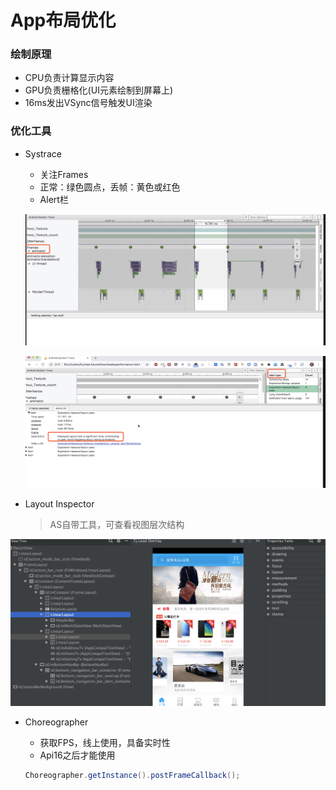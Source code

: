# App布局优化

### 绘制原理

* CPU负责计算显示内容
* GPU负责栅格化(UI元素绘制到屏幕上)
* 16ms发出VSync信号触发UI渲染

### 优化工具

* Systrace

  * 关注Frames
  * 正常：绿色圆点，丢帧：黄色或红色
  * Alert栏

  ![image](./images/Systrace-Frame.png)

  ![image](./images/Systrace-Alert.png)

* Layout Inspector

  > AS自带工具，可查看视图层次结构

![image](./images/Layout-Inspector.png)

* Choreographer

  * 获取FPS，线上使用，具备实时性
  * Api16之后才能使用

  ```java
  Choreographer.getInstance().postFrameCallback();
  ```

  